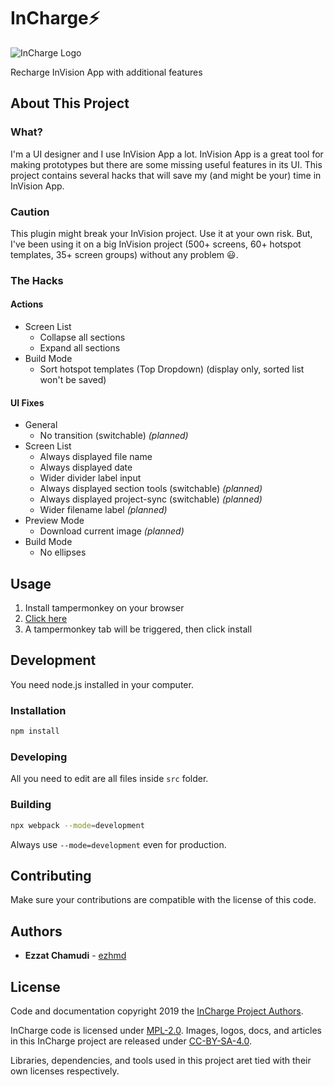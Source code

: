 # InCharge⚡️

![InCharge Logo](https://ezhmd.github.io/incharge/logo/logo-incharge.svg)

Recharge InVision App with additional features

## About This Project

### What?

I'm a UI designer and I use InVision App a lot. InVision App is a great tool for making prototypes but there are some missing useful features in its UI. This project contains several hacks that will save my (and might be your) time in InVision App.

### Caution

This plugin might break your InVision project. Use it at your own risk. But, I've been using it on a big InVision project (500+ screens, 60+ hotspot templates, 35+ screen groups) without any problem 😃.

### The Hacks

#### Actions

- Screen List
    - Collapse all sections
    - Expand all sections
- Build Mode
    - Sort hotspot templates (Top Dropdown) (display only, sorted list won't be saved)

#### UI Fixes

- General
    - No transition (switchable) _(planned)_
- Screen List
    - Always displayed file name
    - Always displayed date
    - Wider divider label input 
    - Always displayed section tools (switchable) _(planned)_
    - Always displayed project-sync (switchable) _(planned)_
    - Wider filename label _(planned)_
- Preview Mode
    - Download current image _(planned)_
- Build Mode
    - No ellipses

## Usage

1. Install tampermonkey on your browser
2. [Click here](https://github.com/ezhmd/incharge/raw/master/dist/incharge.user.js)
3. A tampermonkey tab will be triggered, then click install

## Development

You need node.js installed in your computer.

### Installation

```sh
npm install
```

### Developing

All you need to edit are all files inside `src` folder.

### Building

```sh
npx webpack --mode=development
```

Always use `--mode=development` even for production.

## Contributing

Make sure your contributions are compatible with the license of this code.

## Authors

* **Ezzat Chamudi** - [ezhmd](https://github.com/ezhmd)

## License

Code and documentation copyright 2019 the [InCharge Project Authors](https://github.com/ezhmd/incharge/graphs/contributors). 

InCharge code is licensed under [MPL-2.0](https://www.mozilla.org/en-US/MPL/2.0/). Images, logos, docs, and articles in this InCharge project are released under [CC-BY-SA-4.0](https://creativecommons.org/licenses/by-sa/4.0/legalcode).

Libraries, dependencies, and tools used in this project aret tied with their own licenses respectively.

